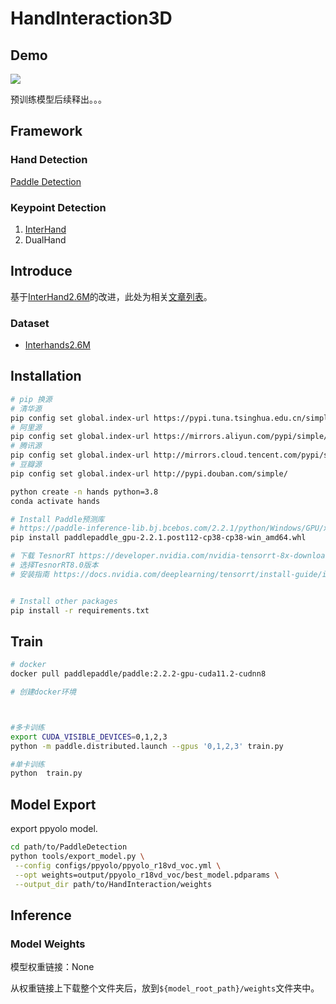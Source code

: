 # HandInteraction3D

## Demo

![](https://raw.githubusercontent.com/SheepHuan/yanghuan-images/main/img/demo1.gif)



预训练模型后续释出。。。

## Framework

### Hand Detection

[Paddle Detection](https://github.com/PaddlePaddle/PaddleDetection)

### Keypoint Detection

1. [InterHand](https://github.com/facebookresearch/InterHand2.6M)
2. DualHand

## Introduce

基于[InterHand2.6M](https://mks0601.github.io/InterHand2.6M/)的改进，此处为相关[文章列表](https://github.com/SheepHuan/PaperNote)。

### Dataset

- [Interhands2.6M](https://github.com/facebookresearch/InterHand2.6M)

## Installation

```bash
# pip 换源
# 清华源
pip config set global.index-url https://pypi.tuna.tsinghua.edu.cn/simple
# 阿里源
pip config set global.index-url https://mirrors.aliyun.com/pypi/simple/
# 腾讯源
pip config set global.index-url http://mirrors.cloud.tencent.com/pypi/simple
# 豆瓣源
pip config set global.index-url http://pypi.douban.com/simple/
```



```bash
python create -n hands python=3.8
conda activate hands

# Install Paddle预测库 
# https://paddle-inference-lib.bj.bcebos.com/2.2.1/python/Windows/GPU/x86-64_vs2017_avx_mkl_cuda11.2_cudnn8/paddlepaddle_gpu-2.2.1.post112-cp38-cp38-win_amd64.whl
pip install paddlepaddle_gpu-2.2.1.post112-cp38-cp38-win_amd64.whl

# 下载 TesnorRT https://developer.nvidia.com/nvidia-tensorrt-8x-download
# 选择TesnorRT8.0版本
# 安装指南 https://docs.nvidia.com/deeplearning/tensorrt/install-guide/index.html#installing-zip


# Install other packages
pip install -r requirements.txt

```

## Train
```bash
# docker
docker pull paddlepaddle/paddle:2.2.2-gpu-cuda11.2-cudnn8

# 创建docker环境



#多卡训练
export CUDA_VISIBLE_DEVICES=0,1,2,3
python -m paddle.distributed.launch --gpus '0,1,2,3' train.py

#单卡训练
python  train.py

```

## Model Export
export ppyolo model.

```bash
cd path/to/PaddleDetection
python tools/export_model.py \
 --config configs/ppyolo/ppyolo_r18vd_voc.yml \
 --opt weights=output/ppyolo_r18vd_voc/best_model.pdparams \
 --output_dir path/to/HandInteraction/weights
```



## Inference

### Model Weights

模型权重链接：None

从权重链接上下载整个文件夹后，放到`${model_root_path}/weights`文件夹中。
